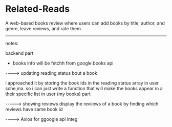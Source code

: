 # Related-Reads

A web-based books review where users can add books by title, author, and genre, leave reviews, and rate them. 


___

notes:


backend part 
- books info will be fetchh from google books api


----> updating reading status bout a book

i approached it by storing the book ids in the reading status array in user sche,ma. so i can just write a function that will make the books appear in a their specific list in user (my books) part 

-----> showing reviews
display the reviiews of a book by finding which reviews have same book id 

----> Axios  for ggoogle api integ
